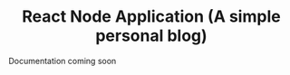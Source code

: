 <div align="center">
  <h1>React Node Application (A simple personal blog)</h1>
</div>

Documentation coming soon
